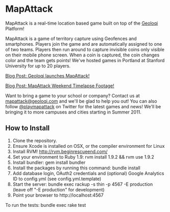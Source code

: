MapAttack
===

MapAttack is a real-time location based game built on top of the [Geoloqi](http://geoloqi.com) Platform!

MapAttack is a game of territory capture using Geofences and smartphones. Players join the game and are automatically assigned to one of two teams. Players then run around to capture invisible coins only visible on their mobile phone screen. When a coin is captured, the coin changes color and the team gets points! We've hosted games in Portland at Stanford University for up to 20 players.

[Blog Post: Geoloqi launches MapAttack!](http://geoloqi.com/blog/2011/04/geoloqi-launches-mapattack-a-real-time-location-based-mobile-gaming-platform-of-awesomeness)

[Blog Post: MapAttack Weekend Timelapse Footage!](http://geoloqi.com/blog/2011/04/mapattack-at-stanford-university-results-from-game-2)

Want to bring a game to your school or company? Contact us at [mapattack@geoloqi.com](mailto:mapattack@geoloqi.com) and we'll be glad to help you out! You can also follow [@playmapattack](http://www.twitter.com/playmapattack) on Twitter for the latest games and news! We'll be bringing it to more campuses and cities starting in Summer 2011.

How to Install
---

1. Clone the repository.
2. Ensure Xcode is installed on OSX, or the compiler environment for Linux
3. Install RVM! http://rvm.beginrescueend.com/
4. Set your environment to Ruby 1.9: rvm install 1.9.2 && rvm use 1.9.2
5. Install bundler: gem install bundler
6. Install the packages by running this command: bundle install
7. Add database login, OAuth2 credentials and (optional) Google Analytics ID to config.yml (see config.yml.template)
8. Start the server: bundle exec rackup -s thin -p 4567 -E production  (leave off "-E production" for development)
9. Point your browser to http://localhost:4567

To run the tests: bundle exec rake test